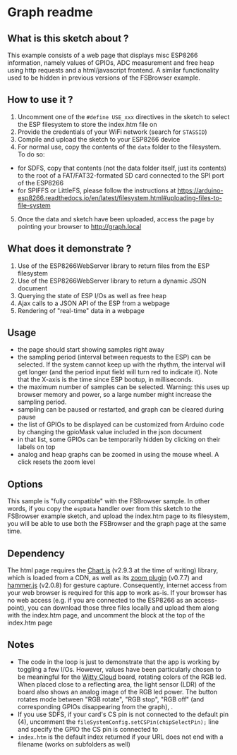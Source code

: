 # Graph readme

## What is this sketch about ?
This example consists of a web page that displays misc ESP8266 information, namely values of GPIOs, ADC measurement and free heap 
using http requests and a html/javascript frontend.
A similar functionality used to be hidden in previous versions of the FSBrowser example.

## How to use it ?
1. Uncomment one of the `#define USE_xxx` directives in the sketch to select the ESP filesystem to store the index.htm file on
2. Provide the credentials of your WiFi network (search for `STASSID`)
3. Compile and upload the sketch to your ESP8266 device
4. For normal use, copy the contents of the `data` folder to the filesystem. To do so:
- for SDFS, copy that contents (not the data folder itself, just its contents) to the root of a FAT/FAT32-formated SD card connected to the SPI port of the ESP8266
- for SPIFFS or LittleFS, please follow the instructions at https://arduino-esp8266.readthedocs.io/en/latest/filesystem.html#uploading-files-to-file-system
5. Once the data and sketch have been uploaded, access the page by pointing your browser to http://graph.local

## What does it demonstrate ?
1. Use of the ESP8266WebServer library to return files from the ESP filesystem
2. Use of the ESP8266WebServer library to return a dynamic JSON document
3. Querying the state of ESP I/Os as well as free heap
4. Ajax calls to a JSON API of the ESP from a webpage
5. Rendering of "real-time" data in a webpage

## Usage
- the page should start showing samples right away
- the sampling period (interval between requests to the ESP) can be selected. If the system cannot keep up with the rhythm, the interval will get longer (and the period input field will turn red to indicate it). Note that the X-axis is the time since ESP bootup, in milliseconds.
- the maximum number of samples can be selected. Warning: this uses up browser memory and power, so a large number might increase the sampling period.
- sampling can be paused or restarted, and graph can be cleared during pause
- the list of GPIOs to be displayed can be customized from Arduino code by changing the gpioMask value included in the json document
- in that list, some GPIOs can be temporarily hidden by clicking on their labels on top
- analog and heap graphs can be zoomed in using the mouse wheel. A click resets the zoom level

## Options
This sample is "fully compatible" with the FSBrowser sample. In other words, if you copy the `espData` handler over from this sketch to the FSBrowser example sketch, and upload the index.htm page to its filesystem, you will be able to use both the FSBrowser and the graph page at the same time.

## Dependency
The html page requires the [Chart.js](https://www.chartjs.org/) (v2.9.3 at the time of writing) library, which is loaded from a CDN, as well as its [zoom plugin](https://github.com/chartjs/chartjs-plugin-zoom/blob/master/README.md) (v0.7.7) and [hammer.js](http://hammerjs.github.io/) (v2.0.8) for gesture capture.
Consequently, internet access from your web browser is required for this app to work as-is.
If your browser has no web access (e.g. if you are connected to the ESP8266 as an access-point), you can download those three files locally and upload them along with the index.htm page, and uncomment the block at the top of the index.htm page

## Notes
- The code in the loop is just to demonstrate that the app is working by toggling a few I/Os. 
However, values have been particularly chosen to be meaningful for the [Witty Cloud](https://gregwareblog.wordpress.com/2016/01/10/esp-witty/) board, rotating colors of the RGB led. 
When placed close to a reflecting area, the light sensor (LDR) of the board also shows an analog image of the RGB led power.
The button rotates mode between "RGB rotate", "RGB stop", "RGB off" (and corresponding GPIOs disappearing from the graph), .
- If you use SDFS, if your card's CS pin is not connected to the default pin (4), uncomment the `fileSystemConfig.setCSPin(chipSelectPin);` line and specify the GPIO the CS pin is connected to
- `index.htm` is the default index returned if your URL does not end with a filename (works on subfolders as well)

